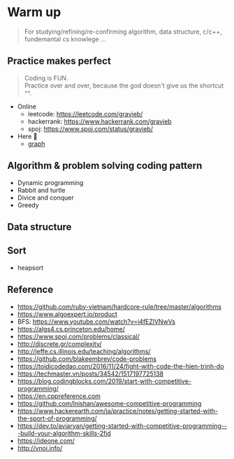 # Warm up
> For studying/refining/re-confirming algorithm, data structure, c/c++, fundemantal cs knowlege ...

## Practice makes perfect
> Coding is FUN.  
> Practice over and over, because the god doesn't give us the shortcut ^^.
- Online 
  - leetcode: https://leetcode.com/gravieb/
  - hackerrank: https://www.hackerrank.com/gravieb
  - spoj: https://www.spoj.com/status/gravieb/
- Here :muscle:
  - [graph](graph)

## Algorithm & problem solving coding pattern
- Dynamic programming
- Rabbit and turtle
- Divice and conquer
- Greedy

## Data structure

## Sort
- heapsort

## Reference
- https://github.com/ruby-vietnam/hardcore-rule/tree/master/algorithms
- https://www.algoexpert.io/product
- BFS: https://www.youtube.com/watch?v=i4fEZlVNwVs
- https://algs4.cs.princeton.edu/home/
- https://www.spoj.com/problems/classical/
- http://discrete.gr/complexity/
- http://jeffe.cs.illinois.edu/teaching/algorithms/
- https://github.com/blakeembrey/code-problems
- https://toidicodedao.com/2016/11/24/fight-with-code-the-hien-trinh-do
- https://techmaster.vn/posts/34542/1517197725138
- https://blog.codingblocks.com/2019/start-with-competitive-programming/
- https://en.cppreference.com
- https://github.com/lnishan/awesome-competitive-programming
- https://www.hackerearth.com/ja/practice/notes/getting-started-with-the-sport-of-programming/
- https://dev.to/aviaryan/getting-started-with-competitive-programming---build-your-algorithm-skills-2fjd
- https://ideone.com/
- http://vnoi.info/
